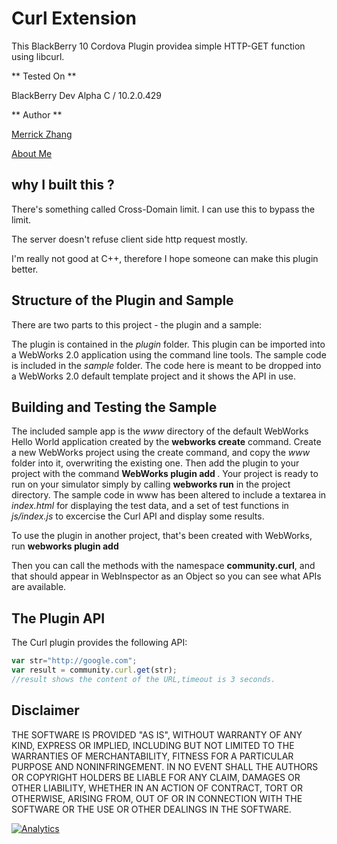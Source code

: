 Curl Extension
=============

This BlackBerry 10 Cordova Plugin providea simple HTTP-GET function using libcurl.

** Tested On **

BlackBerry Dev Alpha C / 10.2.0.429

** Author **

[Merrick Zhang](https://github.com/anphorea)

[About Me](http://about.me/anpho)

## why I built this ?

There's something called Cross-Domain limit. I can use this to bypass the limit.

The server doesn't refuse client side http request mostly.

I'm really not good at C++, therefore I hope someone can make this plugin better.


## Structure of the Plugin and Sample

There are two parts to this project - the plugin and a sample:

The plugin is contained in the _plugin_ folder. This plugin can be imported into a WebWorks 2.0 application using the command line tools.
The sample code is included in the _sample_ folder. The code here is meant to be dropped into a WebWorks 2.0 default template project and it shows the API in use.


## Building and Testing the Sample

The included sample app is the _www_ directory of the default WebWorks Hello World application created by the __webworks create__ command. Create a new WebWorks project using the create command, and copy the _www_ folder into it, overwriting the existing one. Then add the plugin to your project with the command __WebWorks plugin add <path to the plugin folder>__. Your project is ready to run on your simulator simply by calling __webworks run__ in the project directory. The sample code in www has been altered to include a textarea in _index.html_ for displaying the test data, and a set of test functions in _js/index.js_ to excercise the Curl  API and display some results.

To use the plugin in another project, that's been created with WebWorks, run __webworks plugin add <path to the plugin folder>__

Then you can call the methods with the namespace __community.curl__, and that should appear in WebInspector as an Object so you can see what APIs are available.

## The Plugin API
The Curl plugin provides the following API:

```javascript
var str="http://google.com";
var result = community.curl.get(str);
//result shows the content of the URL,timeout is 3 seconds.
```

## Disclaimer

THE SOFTWARE IS PROVIDED "AS IS", WITHOUT WARRANTY OF ANY KIND, EXPRESS OR IMPLIED, INCLUDING BUT NOT LIMITED TO THE WARRANTIES OF MERCHANTABILITY, FITNESS FOR A PARTICULAR PURPOSE AND NONINFRINGEMENT. IN NO EVENT SHALL THE AUTHORS OR COPYRIGHT HOLDERS BE LIABLE FOR ANY CLAIM, DAMAGES OR OTHER LIABILITY, WHETHER IN AN ACTION OF CONTRACT, TORT OR OTHERWISE, ARISING FROM, OUT OF OR IN CONNECTION WITH THE SOFTWARE OR THE USE OR OTHER DEALINGS IN THE SOFTWARE.

[![Analytics](https://ga-beacon.appspot.com/UA-46817652-1/WebWorks-Community-APIs/BB10-Cordova/Curl?pixel)](https://github.com/igrigorik/ga-beacon)